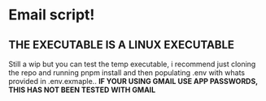 # Email script!

## THE EXECUTABLE IS A LINUX EXECUTABLE

Still a wip but you can test the temp executable, i recommend just cloning the repo and running pnpm install and then populating .env with whats provided in .env.exmaple..
**IF YOUR USING GMAIL USE APP PASSWORDS, THIS HAS NOT BEEN TESTED WITH GMAIL**
